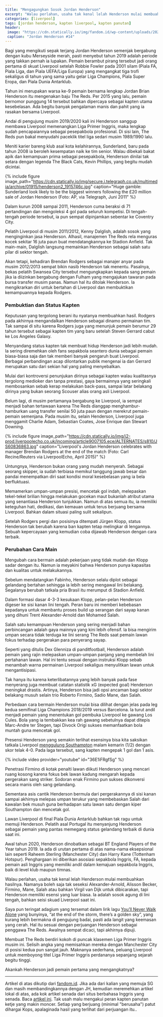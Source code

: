 ```yaml
---
title: "Mengagungkan Sosok Jordan Henderson"
excerpt: "Walau perlahan, usaha tak kenal lelah Henderson mulai membuahkan hasilnya"
categories: [liverpool]
tags: [jordan henderson, kapten liverpool, kapten panutan]
header:
 image: "https://cdn.statically.io/img/fandom.id/wp-content/uploads/2020/02/IMG-20200201-WA0005.jpg"
 caption: "Jordan Henderson #14"
---
```

Bagi yang mengikuti sepak terjang Jordan Henderson semenjak bergabung dengan kubu Merseyside merah, pasti menyebut tahun 2019 adalah periode yang takkan pernah ia lupakan. Pemain berambut pirang tersebut jadi orang pertama di skuat Liverpool setelah Robbie Fowler pada 2001 silam (Piala FA, Piala Liga, dan Piala UEFA/Liga Europa) yang mengangkat tiga trofi sekaligus di tahun yang sama yaitu gelar Liga Champions, Piala Super Eropa, dan Piala Dunia Antarklub.

Tahun ini merupakan warsa ke-9 pemain bernama lengkap Jordan Brian Henderson itu mengenakan baju The Reds. Per 2015 yang lalu, pemain bernomor punggung 14 tersebut bahkan dipercaya sebagai kapten utama kesebelasan. Ada begitu banyak pengalaman manis dan pahit yang ia rasakan bersama Liverpool.

Andai di pengujung musim 2019/2020 kali ini Henderson sanggup membawa Liverpool memenangkan Liga Primer Inggris, maka lengkap sudah pencapaiannya sebagai pesepakbola profesional. Di sisi lain, The Reds pun bakal menyudahi paceklik titel liga sedari musim 1989/1990 lalu.

Meniti karier bareng klub asal kota kelahirannya, Sunderland, baru pada tahun 2008 ia beroleh kesempatan naik ke tim senior. Walau dibekali bakat apik dan kemampuan prima sebagai pesepakbola, Henderson dinilai tak setara dengan legenda The Black Cats, Kevin Phillips, yang begitu mudah dicintai.

{% include figure image_path="https://cdn.statically.io/img/secure.i.telegraph.co.uk/multimedia/archive/01915/henderson2_1915746c.jpg" caption="Huge gamble: Sunderland look likely to be the biggest winners following the £20 million sale of Jordan Henderson (Foto: AP, via Telegraph, Juni 2011" %}

Dalam kurun 2008 sampai 2011, Henderson cuma beraksi di 71 pertandingan dan mengoleksi 4 gol pada seluruh kompetisi. Di tengah-tengah periode tersebut, ia pun sempat dipinjamkan sebentar ke Coventry City.

Pelatih Liverpool di musim 2011/2012, Kenny Dalglish, adalah sosok yang menginginkan jasa Henderson. Alhasil, manajemen The Reds rela menguras kocek sekitar 16 juta paun buat mendatangkannya ke Stadion Anfield. Tak main-main, Dalglish langsung memainkan Henderson sebagai salah satu pilar di sektor tengah.

Akan tetapi, kehadiran Brendan Rodgers sebagai manajer anyar pada musim 2012/2013 sempat bikin nasib Henderson tak menentu. Pasalnya, bekas pelatih Swansea City tersebut mengungkapkan kepada sang pemain jika ia diizinkan bergabung dengan Fulham yang mengajukan tawaran pada bursa transfer musim panas. Namun hal itu ditolak Henderson. Ia mengikrarkan diri untuk bertahan di Liverpool dan membuktikan kemampuannya kepada Rodgers.

### Pembuktian dan Status Kapten

Keputusan yang tergolong berani itu nyatanya membuahkan hasil. Rodgers pada akhirnya mengandalkan Henderson sebagai dinamo permainan tim. Tak sampai di situ karena Rodgers juga yang menunjuk pemain berumur 29 tahun tersebut sebagai kapten tim yang baru setelah Steven Gerrard cabut ke Los Angeles Galaxy.

Menyandang status kapten tak membuat hidup Henderson jadi lebih mudah. Ia sering diremehkan oleh fans sepakbola seantero dunia sebagai pemain biasa-biasa saja dan tak memberi banyak pengaruh buat Liverpool. Berbagai perbandingan acap dilontarkan publik mengenai ia dan Gerrard merupakan satu dari sekian hal yang paling menyebalkan.

Mulai dari kontroversi penunjukan dirinya sebagai kapten walau kualitasnya tergolong medioker dan tanpa prestasi, gaya bermainnya yang seringkali membosankan sebab kerap melakukan back-pass, sampai latar belakang dirinya yang bukan seorang Scouser alias orang asli Liverpool.

Belum lagi, di musim pertamanya bergabung ke Liverpool, ia sempat menjadi bahan tertawaan karena The Reds dianggap menghambur-hamburkan uang transfer senilai 50 juta paun dengan merekrut pemain-pemain semenjana. Pada musim itu, selain Henderson, Liverpool juga menggamit Charlie Adam, Sebastian Coates, Jose Enrique dan Stewart Downing.

{% include figure image_path="https://cdn.statically.io/img/i2-prod.liverpoolecho.co.uk/incoming/article9007105.ece/ALTERNATES/s810/JS60836863.jpg" caption="Liverpool's Jordan Henderson celebrates with manager Brendan Rodgers at the end of the match (Foto: Carl Recine/Reuters via LiverpoolEcho, April 2015)" %}

Untungnya, Henderson bukan orang yang mudah menyerah. Sebagai seorang skipper, ia sudah terbiasa memikul tanggung jawab besar dan pandai menempatkan diri saat kondisi moral kesebelasan yang ia bela berfluktuasi.

Memamerkan umpan-umpan presisi, mencetak gol indah, melepaskan tekel-tekel brilian hingga melakukan gocekan maut bukanlah atribut utama yang senantiasa Henderson tunjukkan. Namun di atas semua itu, ia memiliki keteguhan hati, dedikasi, dan kemauan untuk terus berjuang bersama Liverpool. Bahkan dalam situasi paling sulit sekalipun.

Setelah Rodgers pergi dan posisinya ditempati Jürgen Klopp, status Henderson tak berubah karena ban kapten tetap melingkar di lengannya. Sebuah kepercayaan yang kemudian coba dijawab Henderson dengan cara terbaik.

### Perubahan Cara Main

Mengubah cara bermain adalah pekerjaan yang tidak mudah dan Klopp sadar dengan itu. Namun ia meyakini bahwa Henderson punya kapasitas dan kualitas untuk melakukannya.

Sebelum mendatangkan Fabinho, Henderson selalu diplot sebagai gelandang bertahan sehingga ia lebih sering mengawal lini belakang. Segalanya berubah tatkala pria Brasil itu merumput di Stadion Anfield.

Dalam formasi dasar 4-3-3 kesukaan Klopp, pelan-pelan Henderson digeser ke sisi kanan lini tengah. Peran baru ini memberi kebebasan kepadanya untuk membantu proses build up serangan dari sayap kanan yang dihuni Trent Alexander-Arnold dan Mohamed Salah.

Salah satu kemampuan Henderson yang sering menjadi bahan perbincangan adalah gaya mainnya yang kini lebih ofensif. Ia bisa mengirim umpan secara tidak terduga ke lini serang The Reds saat pemain lawan fokus terhadap pergerakan para penyerang sayap.

Seperti yang ditulis Dex Glenniza di panditfootball, Henderson adalah pemain yang rajin melepaskan umpan-umpan panjang yang membelah lini pertahanan lawan. Hal ini tentu sesuai dengan instruksi Klopp sebab menambah warna permainan Liverpool sekaligus menyulitkan lawan untuk mengantisipasi.

Tak hanya itu karena keterlibatannya yang lebih banyak pada fase menyerang juga membuat catatan statistik xG (expected goal) Henderson meningkat drastis. Artinya, Henderson bisa jadi opsi ancaman bagi sektor belakang musuh selain trio Roberto Firmino, Sadio Mane, dan Salah.

Perbedaan cara bermain Henderson mulai bisa dilihat dengan jelas pada leg kedua semifinal Liga Champions 2018/2019 versus Barcelona. Ia turut andil menjadi pemain yang menentukan gol pembuka Liverpool ke gawang Los Cules. Bola yang ia tembakkan kea rah gawang sebetulnya dapat ditepis Marc-Andre ter Stegen, tapi Divock Origi sukses memanfaatkan bola muntah guna mencetak gol.

Presensi Henderson yang semakin terlihat esensinya bisa kita saksikan tatkala Liverpool [menggulung Southampton](https://www.catetan.pw/liverpool/home-vs-southampton/) malam kemarin (1/2) dengan skor telak 4-0. Pada laga tersebut, sang kapten mengepak 1 gol dan 1 asis.

{% include video provider="youtube" id="36E1iFRgfSg" %}

Penetrasi Firmino di kotak penalti lawan diikuti Henderson yang mencari ruang kosong karena fokus bek lawan kadung mengarah kepada pergerakan sang striker. Sodoran enak Firmino pun sukses dikonversi secara manis oleh sang gelandang.

Sementara asis cantik Henderson bermula dari pergerakannya di sisi kanan sampai akhirnya melepas umpan terukur yang membebaskan Salah dari kawalan bek musuh guna berhadapan satu lawan satu dengan kiper Southampton dan mencetak gol.

Lawan Liverpool di final Piala Dunia Antarklub bahkan tak ragu untuk memuji Henderson. Pelatih asal Portugal itu menyanjung Henderson sebagai pemain yang pantas memegang status gelandang terbaik di dunia saat ini.

Awal tahun 2020, Henderson dinobatkan sebagai BT England Players of the Year tahun 2019. Ia ada di urutan pertama di atas nama-nama eksepsional lain seperti Raheem Sterling (Manchester City) dan Harry Kane (Tottenham Hotspur). Penghargaan ini diberikan asosiasi sepakbola Inggris, FA, kepada pemain asli Inggris yang memiliki andil dalam kemajuan sepakbola Inggris, baik di level klub maupun timnas.

Walau perlahan, usaha tak kenal lelah Henderson mulai membuahkan hasilnya. Namanya boleh saja tak seseksi Alexander-Arnold, Alisson Becker, Firmino, Mane, Salah atau bahkan Virgil van Dijk untuk dibicarakan, tapi Henderson memiliki esensi yang luar biasa. Ia adalah sosok agung di lini tengah, bahkan seisi skuad Liverpool saat ini.

Saya pun teringat adagium yang tersemat dalam lirik lagu [You’ll Never Walk Alone](https://www.catetan.pw/arsip/2017/10/ynwa-youll-never-walk-alone-liverpool-fc-anthem/) yang bunyinya, “at the end of the storm, there’s a golden sky”, yang kurang lebih bermakna di pengujung badai, pasti ada langit yang keemasan yang cerah. Hal itu sesuai dengan perjuangan Henderson sebagai penggawa The Reds. Awalnya sempat dicaci, tapi akhirnya dipuji.

Membuat The Reds berdiri kokoh di puncak klasemen Liga Primer Inggris musim ini. Selisih angka yang memisahkan mereka dengan Manchester City di posisi kedua pun sangat jauh. Maknanya sederhana, peluang Liverpool untuk memboyong titel Liga Primer Inggris perdananya sepanjang sejarah begitu tinggi.

Akankah Henderson jadi pemain pertama yang mengangkatnya?

---

Artikel di atas dikutip dari [fandom.id](https://fandom.id/artikel/feature/profil/mengagungkan-sosok-jordan-henderson/). Jika ada dari kalian yang memuja SG dan masih membandingkannya dengan JH, kemudian meremehkan artikel lokal di atas, ada kok artikel senada dari situs berbahasa Inggris yang senada. Baca [artikel ini](https://www.thisisanfield.com/2020/02/heres-to-you-jordan-henderson-liverpools-captain-is-now-anfields-beating-heart/). Tak usah malu mengakui peran kapten panutan ketje yang makin moncer. Setiap yang berjuang (minimal "berusaha") patut dihargai Kops, apalaginada hasil yang terlihat dari perjuangan itu..

